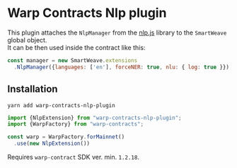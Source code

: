 # Warp Contracts Nlp plugin

This plugin attaches the `NlpManager` from the [nlp.js](https://www.npmjs.com/package/node-nlp) library to the `SmartWeave` global object.  
It can be then used inside the contract like this:
```js
const manager = new SmartWeave.extensions
  .NlpManager({languages: ['en'], forceNER: true, nlu: { log: true }});
```
## Installation
`yarn add warp-contracts-nlp-plugin`

```ts
import {NlpExtension} from "warp-contracts-nlp-plugin";
import {WarpFactory} from "warp-contracts";

const warp = WarpFactory.forMainnet()
  .use(new NlpExtension())
```

Requires `warp-contract` SDK ver. min. `1.2.18`.
